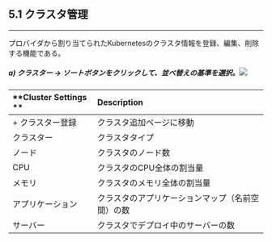 ## 5.1 クラスタ管理

---

プロバイダから割り当てられたKubernetesのクラスタ情報を登録、編集、削除する機能である。

##### a\) クラスター → ソートボタンをクリックして、並べ替えの基準を選択。![](/assets/EN/2.5/5.1_1.png)

| **Cluster Settings ** | **Description** |
| :--- | :--- |
| + クラスター登録 | クラスタ追加ページに移動 |
| クラスター | クラスタタイプ |
| ノード | クラスタのノード数 |
| CPU | クラスタのCPU全体の割当量 |
| メモリ | クラスタのメモリ全体の割当量 |
| アプリケーション | クラスタのアプリケーションマップ（名前空間）の数 |
| サーバー | クラスタでデプロイ中のサーバーの数 |



